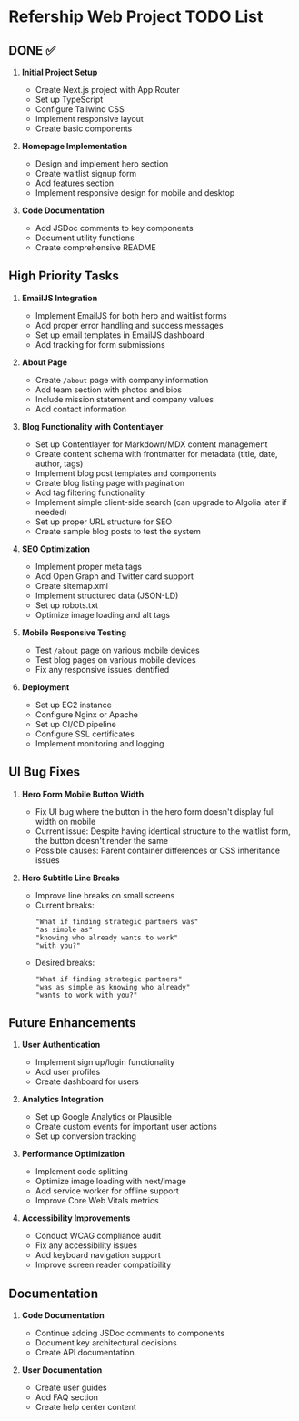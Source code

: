 # Refership Web Project TODO List

## DONE ✅

1. **Initial Project Setup**

   - Create Next.js project with App Router
   - Set up TypeScript
   - Configure Tailwind CSS
   - Implement responsive layout
   - Create basic components

2. **Homepage Implementation**

   - Design and implement hero section
   - Create waitlist signup form
   - Add features section
   - Implement responsive design for mobile and desktop

3. **Code Documentation**
   - Add JSDoc comments to key components
   - Document utility functions
   - Create comprehensive README

## High Priority Tasks

1. **EmailJS Integration**

   - Implement EmailJS for both hero and waitlist forms
   - Add proper error handling and success messages
   - Set up email templates in EmailJS dashboard
   - Add tracking for form submissions

2. **About Page**

   - Create `/about` page with company information
   - Add team section with photos and bios
   - Include mission statement and company values
   - Add contact information

3. **Blog Functionality with Contentlayer**

   - Set up Contentlayer for Markdown/MDX content management
   - Create content schema with frontmatter for metadata (title, date, author, tags)
   - Implement blog post templates and components
   - Create blog listing page with pagination
   - Add tag filtering functionality
   - Implement simple client-side search (can upgrade to Algolia later if needed)
   - Set up proper URL structure for SEO
   - Create sample blog posts to test the system

4. **SEO Optimization**

   - Implement proper meta tags
   - Add Open Graph and Twitter card support
   - Create sitemap.xml
   - Implement structured data (JSON-LD)
   - Set up robots.txt
   - Optimize image loading and alt tags

5. **Mobile Responsive Testing**

   - Test `/about` page on various mobile devices
   - Test blog pages on various mobile devices
   - Fix any responsive issues identified

6. **Deployment**
   - Set up EC2 instance
   - Configure Nginx or Apache
   - Set up CI/CD pipeline
   - Configure SSL certificates
   - Implement monitoring and logging

## UI Bug Fixes

1. **Hero Form Mobile Button Width**

   - Fix UI bug where the button in the hero form doesn't display full width on mobile
   - Current issue: Despite having identical structure to the waitlist form, the button doesn't render the same
   - Possible causes: Parent container differences or CSS inheritance issues

2. **Hero Subtitle Line Breaks**
   - Improve line breaks on small screens
   - Current breaks:
     ```
     "What if finding strategic partners was"
     "as simple as"
     "knowing who already wants to work"
     "with you?"
     ```
   - Desired breaks:
     ```
     "What if finding strategic partners"
     "was as simple as knowing who already"
     "wants to work with you?"
     ```

## Future Enhancements

1. **User Authentication**

   - Implement sign up/login functionality
   - Add user profiles
   - Create dashboard for users

2. **Analytics Integration**

   - Set up Google Analytics or Plausible
   - Create custom events for important user actions
   - Set up conversion tracking

3. **Performance Optimization**

   - Implement code splitting
   - Optimize image loading with next/image
   - Add service worker for offline support
   - Improve Core Web Vitals metrics

4. **Accessibility Improvements**
   - Conduct WCAG compliance audit
   - Fix any accessibility issues
   - Add keyboard navigation support
   - Improve screen reader compatibility

## Documentation

1. **Code Documentation**

   - Continue adding JSDoc comments to components
   - Document key architectural decisions
   - Create API documentation

2. **User Documentation**
   - Create user guides
   - Add FAQ section
   - Create help center content
